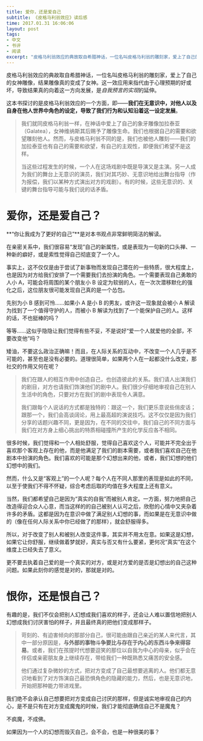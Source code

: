 ```yaml
---
title: 爱你，还是爱自己
subtitle: 《皮格马利翁效应》读后感
time: 2017.01.31 16:06:06
layout: post
tags:
- 中文
- 书评
- 阅读
excerpt: "皮格马利翁效应的典故取自希腊神话，一位名叫皮格马利翁的雕刻家，爱上了自己的女神雕像，结果雕像真的变成了女神。这一效应用来指代由于心理预期的好或坏，导致结果真的向着这一方向发展，是*自我预言的实现*的延伸。这本书探讨的是皮格马利翁效应的一个方面，即——我们在无意识中，对他人以及自身在他人世界中角色的设定，导致了我们行为和认知的同向发展。"
---
```


皮格马利翁效应的典故取自希腊神话，一位名叫皮格马利翁的雕刻家，爱上了自己的女神雕像，结果雕像真的变成了女神。这一效应用来指代由于心理预期的好或坏，导致结果真的向着这一方向发展，是*自我预言的实现*的延伸。

这本书探讨的是皮格马利翁效应的一个方面，即——**我们在无意识中，对他人以及自身在他人世界中角色的设定，导致了我们行为和认知沿着这一设定发展**。

> 我们就同皮格马利翁一样，在神话中爱上了自己的象牙雕像加拉泰亚（Galatea），女神维纳斯其后赐予了雕像生命。我们也根据自己的需要和欲望雕刻他人。然而，与皮格马利翁不同的是，我们也被他人雕刻——我们的加拉泰亚也有自己的需要和欲望，有自己的主观性，即便我们希望不是这样。
>
> 当这些过程发生的时候，一个人在这场戏剧中既是导演又是主演。另一人成为我们的舞台上无意识的演员，我们对其巧妙、无意识地给出舞台指导（作为报偿，我们以某种方式演出对方的戏剧）。有的时候，这些无意识的、关键的舞台指导可能与我们说的话矛盾。

# 爱你，还是爱自己？

**“你让我成为了更好的自己”**是对本书观点非常鲜明简洁的解读。

在亲密关系中，我们很容易“发现”自己的新属性，或是表现为一句新的口头禅、一种新的癖好，或是索性觉得自己彻底变了一个人。

事实上，这不仅仅是由于尝试了新事物而发现自己潜在的一些特质，很大程度上，也是因为对方给我们安排了一个需要我们去扮演的角色。一个需要表现自己勇敢的人小 A，可能会将周围的某个朋友小 B 设定为软弱的人，在一次次潜移默化的强化之后，这位朋友很可能发现自己真的是一个怂包。

先别为小 B 感到可怜……如果小 A 是小 B 的男友，或许这一现象就会被小 A 解读为找到了一个值得守护的人，而被小 B 解读为找到了一个能保护自己的人。这样的话，不也挺棒的吗？

等等……这似乎隐隐让我们觉得有些不妥，不是说好“爱一个人就爱他的全部，不要改变他”吗？

矮油，不要这么政治正确嘛！而且，在人际关系的互动中，不改变一个人几乎是不可能的，甚至也是没有必要的。道理很简单，如果两个人在一起都没什么改变，那社交的作用又何在呢？

<div class="split"></div>

> 我们在跟人的相互作用中创造自己，也创造彼此的关系。我们请人出演我们的剧目，对方也请我们饰演他们的剧中人。我们很少仔细地审视自己在别人生活中的角色，只要对方在我们的剧中表现令人满意。
>
> 我们跟每个人说话的方式都是独特的：跟这一个，我们更乐意说些俏皮话；跟那一个，我们会高谈阔论，用上最高超的演说技巧。这不仅仅是因为我们分享的话题兴趣不同，更是因为，在不同的交往中，我们自己的不同方面与我们在对方身上细心挑出的特质相碰撞所产生的化学反应各不相同。

很多时候，我们觉得和一个人相处舒服，觉得自己喜欢这个人，可能并不完全出于喜欢那个客观上存在的他，而是他满足了我们的剧本需要，或者我们喜欢自己在他剧本中扮演的角色。我们喜欢的可能是那个幻想出来的他，或者，我们幻想的他们幻想中的我们。

然而，什么又是“客观上”的一个人呢？每个人在不同人那里的表现是如此的不同，以至于使我们不得不怀疑，综合考虑后取的均值在多大程度上还有意义。

当然，我们都希望自己是因为“真实的自我”而被别人肯定。一方面，努力地把自己改造得迎合众人心意，而当这样的的自己被别人认可之后，欣慰的心情中又夹杂着许多的矛盾。这都是因为在意识中做了满足别人幻想的事，而如果是在无意识中做的（像在任何人际关系中你已经做了的那样），就会舒服得多。

所以，对于改变了别人和被别人改变这件事，其实并不用太在意。如果这是幻想，如果它让你舒服，继续做着梦就好，真实与否又有什么要紧，更何况“真实”在这个维度上已经失去了意义。

更不要去执着自己爱的是一个真实的对方，或是对方爱的是否是幻想出的自己这种问题。如果此刻你的感觉是对的，那就是对的。


# 恨你，还是恨自己？

有趣的是，我们不仅会把别人幻想成我们喜欢的样子，还会让人难以置信地把别人幻想成我们讨厌害怕的样子，并且最终真的把他们变成那样子。

> 苛刻的、有迫害倾向的那部分自己，很可能由跟自己亲近的某人来代言，其中一部分原因是，**与外部的事物斗争要比与存在于内心的东西斗争来得容易**。或者，我们在孩提时代想要逗笑的那位以自我为中心的母亲，似乎会在伴侣或亲密朋友身上继续存在，带给我们一种既熟悉又痛苦的安全感。
>
> 他们通过复杂微妙的方式，把对方变成了自己最想要逃离的人。他们都无意识地看到了对方饰演自己最恐惧角色的隐藏的能力，然后，也是无意识地，开始把那种能力带进戏里。

我们绝不会承认自己想要把对方变成自己讨厌的那样，但是诚实地审视自己的内心，是不是只有在对方变成魔鬼的时候，我们才能彻底确信自己不是魔鬼？

不疯魔，不成佛。

如果因为一个人的幻想而毁灭自己，会不会，也是一种很美的事？





